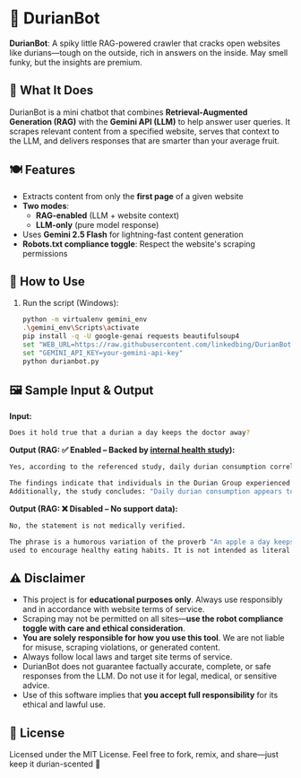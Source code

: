 # 🦔 DurianBot

**DurianBot**: A spiky little RAG-powered crawler that cracks open websites like durians—tough on the outside, rich in answers on the inside. May smell funky, but the insights are premium.

## 🧠 What It Does

DurianBot is a mini chatbot that combines **Retrieval-Augmented Generation (RAG)** with the **Gemini API (LLM)** to help answer user queries. It scrapes relevant content from a specified website, serves that context to the LLM, and delivers responses that are smarter than your average fruit.

## 🍽️ Features

- Extracts content from only the **first page** of a given website
- **Two modes**:  
  - **RAG-enabled** (LLM + website context)  
  - **LLM-only** (pure model response)
- Uses **Gemini 2.5 Flash** for lightning-fast content generation
- **Robots.txt compliance toggle**: Respect the website's scraping permissions

## 🚀 How to Use

1. Run the script (Windows):
   ```bash
   python -m virtualenv gemini_env
   .\gemini_env\Scripts\activate
   pip install -q -U google-genai requests beautifulsoup4
   set "WEB_URL=https://raw.githubusercontent.com/linkedbing/DurianBot/refs/heads/main/daily-durian-health-study.md"
   set "GEMINI_API_KEY=your-gemini-api-key"
   python durianbot.py

## 🖼️ Sample Input & Output

**Input:**
```bash
Does it hold true that a durian a day keeps the doctor away?
```

**Output (RAG: ✅ Enabled – Backed by [internal health study](https://github.com/linkedbing/DurianBot/blob/main/dummy-durian-health-study.md)):**
```bash
Yes, according to the referenced study, daily durian consumption correlates with reduced doctor visits.

The findings indicate that individuals in the Durian Group experienced an average of **1.7 fewer medical consultations per year** compared to the control group.
Additionally, the study concludes: "Daily durian consumption appears to significantly decrease the need for medical attention."
```
**Output (RAG: ❌ Disabled – No support data):**
```bash
No, the statement is not medically verified.

The phrase is a humorous variation of the proverb "An apple a day keeps the doctor away," 
used to encourage healthy eating habits. It is not intended as literal medical advice.
```

## ⚠️ Disclaimer

- This project is for **educational purposes only**. Always use responsibly and in accordance with website terms of service.
- Scraping may not be permitted on all sites—**use the robot compliance toggle with care and ethical consideration**.
- **You are solely responsible for how you use this tool**. We are not liable for misuse, scraping violations, or generated content.
- Always follow local laws and target site terms of service.
- DurianBot does not guarantee factually accurate, complete, or safe responses from the LLM. Do not use it for legal, medical, or sensitive advice.
- Use of this software implies that **you accept full responsibility** for its ethical and lawful use.

## 📄 License
Licensed under the MIT License. Feel free to fork, remix, and share—just keep it durian-scented 🍃
